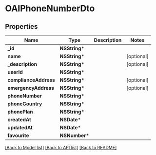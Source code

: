# OAIPhoneNumberDto

## Properties
Name | Type | Description | Notes
------------ | ------------- | ------------- | -------------
**_id** | **NSString*** |  | 
**name** | **NSString*** |  | [optional] 
**_description** | **NSString*** |  | [optional] 
**userId** | **NSString*** |  | 
**complianceAddress** | **NSString*** |  | [optional] 
**emergencyAddress** | **NSString*** |  | [optional] 
**phoneNumber** | **NSString*** |  | 
**phoneCountry** | **NSString*** |  | 
**phonePlan** | **NSString*** |  | 
**createdAt** | **NSDate*** |  | 
**updatedAt** | **NSDate*** |  | 
**favourite** | **NSNumber*** |  | 

[[Back to Model list]](../README#documentation-for-models) [[Back to API list]](../README#documentation-for-api-endpoints) [[Back to README]](../README)



